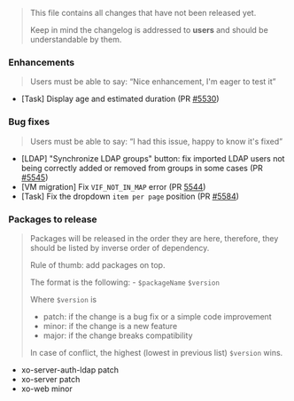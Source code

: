 > This file contains all changes that have not been released yet.
>
> Keep in mind the changelog is addressed to **users** and should be
> understandable by them.

### Enhancements

> Users must be able to say: “Nice enhancement, I'm eager to test it”

- [Task] Display age and estimated duration (PR [#5530](https://github.com/vatesfr/xen-orchestra/pull/5530))

### Bug fixes

> Users must be able to say: “I had this issue, happy to know it's fixed”

- [LDAP] "Synchronize LDAP groups" button: fix imported LDAP users not being correctly added or removed from groups in some cases (PR [#5545](https://github.com/vatesfr/xen-orchestra/pull/5545))
- [VM migration] Fix `VIF_NOT_IN_MAP` error (PR [5544](https://github.com/vatesfr/xen-orchestra/pull/5544))
- [Task] Fix the dropdown `item per page` position (PR [#5584](https://github.com/vatesfr/xen-orchestra/pull/5584))

### Packages to release

> Packages will be released in the order they are here, therefore, they should
> be listed by inverse order of dependency.
>
> Rule of thumb: add packages on top.
>
> The format is the following: - `$packageName` `$version`
>
> Where `$version` is
>
> - patch: if the change is a bug fix or a simple code improvement
> - minor: if the change is a new feature
> - major: if the change breaks compatibility
>
> In case of conflict, the highest (lowest in previous list) `$version` wins.

- xo-server-auth-ldap patch
- xo-server patch
- xo-web minor
